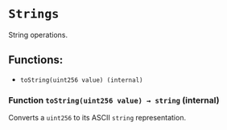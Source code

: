 # `Strings`

String operations.

## Functions:

- `toString(uint256 value) (internal)`

### Function `toString(uint256 value) → string` (internal)

Converts a `uint256` to its ASCII `string` representation.
